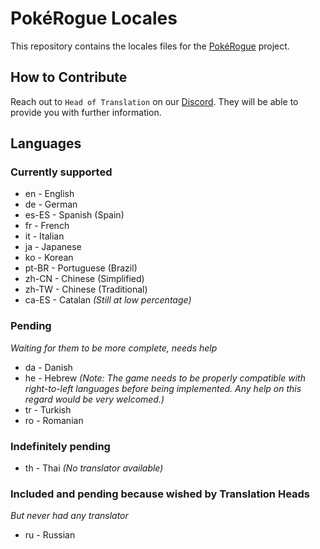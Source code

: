 # PokéRogue Locales

This repository contains the locales files for the [PokéRogue](https://github.com/pagefaultgames/pokerogue) project.

## How to Contribute

Reach out to `Head of Translation` on our [Discord](https://discord.gg/x6mnWhvc).
They will be able to provide you with further information.

## Languages

### Currently supported

- en - English
- de - German
- es-ES - Spanish (Spain)
- fr - French
- it - Italian
- ja - Japanese
- ko - Korean
- pt-BR - Portuguese (Brazil)
- zh-CN - Chinese (Simplified)
- zh-TW - Chinese (Traditional)
- ca-ES - Catalan *(Still at low percentage)*

### Pending
*Waiting for them to be more complete, needs help*

- da - Danish
- he - Hebrew *(Note: The game needs to be properly compatible with right-to-left languages before being implemented. Any help on this regard would be very welcomed.)*
- tr - Turkish
- ro - Romanian

### Indefinitely pending

- th - Thai *(No translator available)*

### Included and pending because wished by Translation Heads
*But never had any translator*

- ru - Russian

